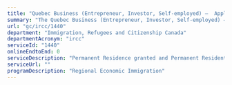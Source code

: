 ```yaml
---
title: "Quebec Business (Entrepreneur, Investor, Self-employed) –  Application for Permanent Residence"
summary: "The Quebec Business (Entrepreneur, Investor, Self-employed) –  Application for Permanent Residence service from Immigration, Refugees and Citizenship Canada is not available end-to-end online, according to the GC Service Inventory."
url: "gc/ircc/1440"
department: "Immigration, Refugees and Citizenship Canada"
departmentAcronym: "ircc"
serviceId: "1440"
onlineEndtoEnd: 0
serviceDescription: "Permanent Residence granted and Permanent Resident card issued to individuals selected by the province of Quebec on the basis of their ability to become economically established in Canada through business activities and to reside in the province of Quebec."
serviceUrl: ""
programDescription: "Regional Economic Immigration"
---
```

